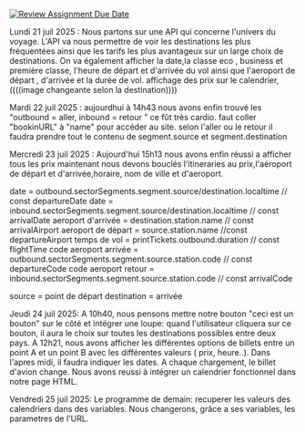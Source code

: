 [![Review Assignment Due Date](https://classroom.github.com/assets/deadline-readme-button-22041afd0340ce965d47ae6ef1cefeee28c7c493a6346c4f15d667ab976d596c.svg)](https://classroom.github.com/a/iNmLJ4Oy)

Lundi 21 juil 2025 : Nous partons sur une API qui concerne l'univers du voyage. L'API va nous permettre de voir les destinations les plus fréquentées ainsi que les tarifs les plus avantageux sur un large choix de destinations. On va également afficher la date,la classe eco , business et première classe, l'heure de départ et d'arrivée du vol ainsi que l'aeroport de départ , d'arrivée et la durée de vol. 
affichage des prix sur le calendrier,((((image changeante selon la destination))))

Mardi 22 juil 2025 : aujourdhui à 14h43 nous avons enfin trouvé les  "outbound = aller, inbound = retour " ce fût très cardio.
 faut coller "bookinURL" à "name" pour accéder au site.
 selon l'aller ou le retour il faudra prendre tout le contenu de segment.source et segment.destination

 Mercredi 23 juil 2025 : Aujourd'hui 15h13 nous avons enfin réussi a afficher tous les prix maintenant nous devons bouclés l'itineraries au prix,l'aéroport de départ et  d'arrivée,horaire, nom de ville et d'aeroport.

date = outbound.sectorSegments.segment.source/destination.localtime   // const departureDate
date = inbound.sectorSegments.segment.source/destination.localtime    // const arrivalDate
aeroport d'arrivée = destination.station.name // const arrivalAirport
aeroport de départ = source.station.name //const departureAirport
temps de vol = printTickets.outbound.duration // const flightTime
code aeroport arrivée = outbound.sectorSegments.segment.source.station.code // const departureCode
code aeroport retour = inbound.sectorSegments.segment.source.station.code // const arrivalCode

source = point de départ 
destination = arrivée

Jeudi 24 juil 2025: A 10h40, nous pensons mettre notre bouton "ceci est un bouton" sur le côté et intégrer une loupe: quand l'utilisateur cliquera sur ce bouton, il aura le choix sur toutes les destinations possibles entre deux pays. 
A 12h21, nous avons afficher les différentes options de billets entre un point A et un point B avec les différentes valeurs ( prix, heure..). 
Dans l'apres midi, il faudra indiquer les dates. 
A chaque chargement, le billet d'avion change. 
Nous avons reussi à intégrer un calendrier fonctionnel dans notre page HTML.

Vendredi 25 juil 2025: Le programme de demain: recuperer les valeurs des calendriers dans des variables.
Nous changerons, grâce a ses variables, les parametres de l'URL. 

